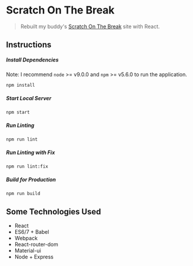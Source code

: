 # Scratch On The Break
> Rebuilt my buddy's [Scratch On The Break](https://scratchonthebreak.com/) site with React.

## Instructions

##### Install Dependencies
Note: I recommend `node` >= v9.0.0 and `npm` >= v5.6.0 to run the application.

```
npm install
```

##### Start Local Server
```
npm start
```

##### Run Linting
```
npm run lint
```

##### Run Linting with Fix
```
npm run lint:fix
```

##### Build for Production
```
npm run build
```

## Some Technologies Used
* React
* ES6/7 + Babel
* Webpack
* React-router-dom
* Material-ui
* Node + Express
